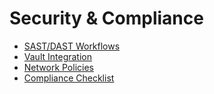 # Security & Compliance

- [SAST/DAST Workflows](../../../.github/workflows/sast.yml)
- [Vault Integration](../../vault/example-secret-injection.yaml)
- [Network Policies](../../NETWORK_POLICIES.md)
- [Compliance Checklist](../../compliance/CHECKLIST.md)
